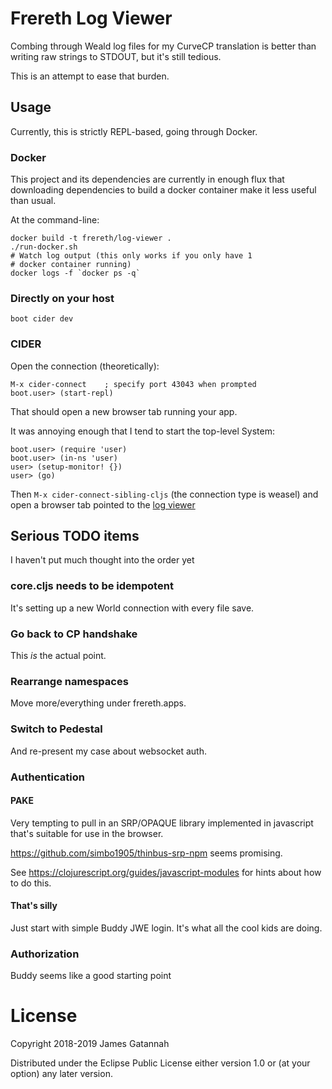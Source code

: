# Frereth Log Viewer

Combing through Weald log files for my CurveCP translation is better
than writing raw strings to STDOUT, but it's still tedious.

This is an attempt to ease that burden.

## Usage

Currently, this is strictly REPL-based, going through Docker.

### Docker

This project and its dependencies are currently in enough flux that
downloading dependencies to build a docker container make it less
useful than usual.

At the command-line:

    docker build -t frereth/log-viewer .
    ./run-docker.sh
    # Watch log output (this only works if you only have 1
    # docker container running)
    docker logs -f `docker ps -q`

### Directly on your host

    boot cider dev

### CIDER

Open the connection (theoretically):

    M-x cider-connect    ; specify port 43043 when prompted
    boot.user> (start-repl)

That should open a new browser tab running your app.

It was annoying enough that I tend to start the top-level System:

    boot.user> (require 'user)
    boot.user> (in-ns 'user)
    user> (setup-monitor! {})
    user> (go)

Then `M-x cider-connect-sibling-cljs` (the connection type is weasel)
and open a browser tab pointed to the
[log viewer](http://localhost:10555/index)

## Serious TODO items

I haven't put much thought into the order yet

### core.cljs needs to be idempotent

It's setting up a new World connection with every file save.

### Go back to CP handshake

This *is* the actual point.

### Rearrange namespaces

Move more/everything under frereth.apps.

### Switch to Pedestal

And re-present my case about websocket auth.

### Authentication

#### PAKE

Very tempting to pull in an SRP/OPAQUE library implemented in
javascript that's suitable for use in the browser.

https://github.com/simbo1905/thinbus-srp-npm seems promising.

See https://clojurescript.org/guides/javascript-modules for hints about
how to do this.

#### That's silly

Just start with simple Buddy JWE login. It's what all the cool kids are
doing.

### Authorization

Buddy seems like a good starting point

# License

Copyright 2018-2019 James Gatannah

Distributed under the Eclipse Public License either version 1.0 or (at your option) any later version.
